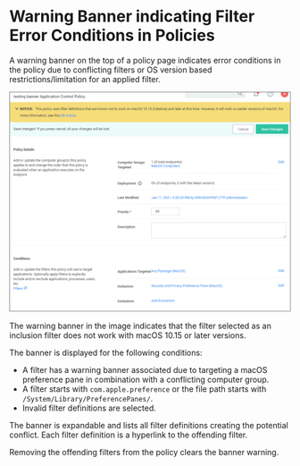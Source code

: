 [title]: # (Error Conditions)
[tags]: # (policy;warning banner)
[priority]: # (14)
# Warning Banner indicating Filter Error Conditions in Policies

A warning banner on the top of a policy page indicates error conditions in the policy due to conflicting filters or OS version based restrictions/limitation for an applied filter.

![warning banner](images/warning.png "Warning banner for a specific filter definition")

The warning banner in the image indicates that the filter selected as an inclusion filter does not work with macOS 10.15 or later versions.

The banner is displayed for the following conditions:

* A filter has a warning banner associated due to targeting a macOS preference pane in combination with a conflicting computer group.
* A filter starts with `com.apple.preference` or the file path starts with `/System/Library/PreferencePanes/`.
* Invalid filter definitions are selected.

The banner is expandable and lists all filter definitions creating the potential conflict. Each filter definition is a hyperlink to the offending filter.

Removing the offending filters from the policy clears the banner warning.
